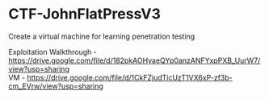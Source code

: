 # CTF-JohnFlatPressV3
Create a virtual machine for learning penetration testing  

Exploitation Walkthrough - https://drive.google.com/file/d/182pkAOHyaeQYp0anzANFYxpPXB_UurW7/view?usp=sharing  
VM - https://drive.google.com/file/d/1CkFZjudTicUzT1VX6xP-zf3b-cm_EVrw/view?usp=sharing  
